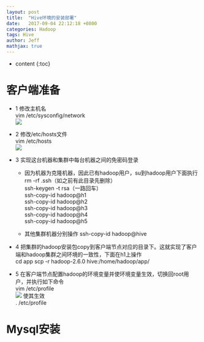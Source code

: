 ```yaml
---
layout: post
title:  "Hive环境的安装部署"
date:   2017-09-04 22:12:18 +0800
categories: Hadoop
tags: Hive
author: Jeff
mathjax: true
---
```


* content
{:toc}


# 客户端准备
* 1 修改主机名    
    vim /etc/sysconfig/network    
    ![](http://ov7z79pcc.bkt.clouddn.com/15045344793464.jpg)

* 2 修改/etc/hosts文件    
    vim /etc/hosts    
    ![](http://ov7z79pcc.bkt.clouddn.com/15045345921034.jpg)

* 3 实现这台机器和集群中每台机器之间的免密码登录    
    * 因为机器为克隆机器，因此已有hadoop用户，su到hadoop用户下面执行
        rm -rf .ssh（如之前有此目录先删除）    
        ssh-keygen -t rsa（一路回车）    
        ssh-copy-id hadoop@h1    
        ssh-copy-id hadoop@h2    
        ssh-copy-id hadoop@h3    
        ssh-copy-id hadoop@h4    
        ssh-copy-id hadoop@h5
        
    * 其他集群机器分别操作
        ssh-copy-id hadoop@hive
        
* 4 把集群的hadoop安装包copy到客户端节点对应的目录下。这就实现了客户端和hadoop集群之间环境的一致性，下面在h1上操作    
    cd app
    scp -r hadoop-2.6.0 hive:/home/hadoop/app/
    
* 5 在客户端节点配置hadoop的环境变量并使环境变量生效，切换回root用户，并执行如下命令    
    vim /etc/profile    
    ![](http://ov7z79pcc.bkt.clouddn.com/15045355840692.jpg)
    使其生效    
    . /etc/profile

# Mysql安装
    
    


